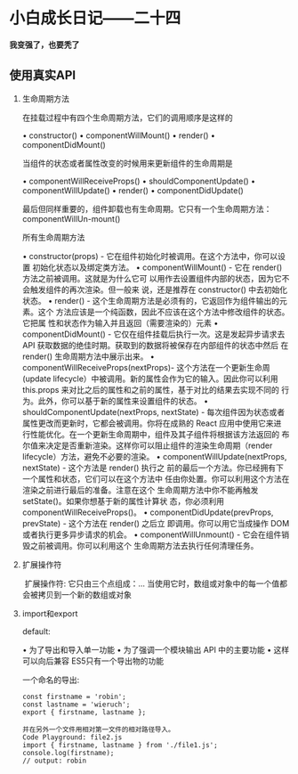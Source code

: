 # 小白成长日记——二十四

**我变强了，也要秃了**

## 使用真实API

1. 生命周期方法

    在挂载过程中有四个生命周期方法，它们的调用顺序是这样的

    • constructor()
    • componentWillMount()
    • render()
    • componentDidMount()

    当组件的状态或者属性改变的时候用来更新组件的生命周期是

    • componentWillReceiveProps()
    • shouldComponentUpdate()
    • componentWillUpdate()
    • render()
    • componentDidUpdate()

    最后但同样重要的，组件卸载也有生命周期。它只有一个生命周期方法：componentWillUn-mount()

    所有生命周期方法

    • constructor(props) - 它在组件初始化时被调用。在这个方法中，你可以设置		初始化状态以及绑定类方法。
    • componentWillMount() - 它在 render() 方法之前被调用。这就是为什么它可		以用作去设置组件内部的状态，因为它不会触发组件的再次渲染。但一般来		说，还是推荐在 constructor() 中去初始化状态。
    • render() - 这个生命周期方法是必须有的，它返回作为组件输出的元素。这个		方法应该是一个纯函数，因此不应该在这个方法中修改组件的状态。它把属		性和状态作为输入并且返回（需要渲染的）元素
    • componentDidMount() - 它仅在组件挂载后执行一次。这是发起异步请求去 		API 获取数据的绝佳时期。获取到的数据将被保存在内部组件的状态中然后		在 render() 生命周期方法中展示出来。
    • componentWillReceiveProps(nextProps)- 这个方法在一个更新生命周	             		(update lifecycle）中被调用。新的属性会作为它的输入。因此你可以利用 		this.props 来对比之后的属性和之前的属性，基于对比的结果去实现不同的		行为。此外，你可以基于新的属性来设置组件的状态。
    • shouldComponentUpdate(nextProps, nextState) - 每次组件因为状态或者		属性更改而更新时，它都会被调用。你将在成熟的 React 应用中使用它来进		行性能优化。在一个更新生命周期中，组件及其子组件将根据该方法返回的		布尔值来决定是否重新渲染。这样你可以阻止组件的渲染生命周期（render 		lifecycle）方法，避免不必要的渲染。
    • componentWillUpdate(nextProps, nextState) - 这个方法是 render() 执行之		前的最后一个方法。你已经拥有下一个属性和状态，它们可以在这个方法中		任由你处置。你可以利用这个方法在渲染之前进行最后的准备。注意在这个		生命周期方法中你不能再触发 setState()。如果你想基于新的属性计算状		态，你必须利用componentWillReceiveProps()。
    • componentDidUpdate(prevProps, prevState) - 这个方法在 render() 之后立		即调用。你可以用它当成操作 DOM 或者执行更多异步请求的机会。
    • componentWillUnmount() - 它会在组件销毁之前被调用。你可以利用这个		生命周期方法去执行任何清理任务。

2. 扩展操作符

    ​	扩展操作符: 它只由三个点组成：... 当使用它时，数组或对象中的每一个值都							会被拷贝到一个新的数组或对象

3. import和export

    default:

    • 为了导出和导入单一功能
    • 为了强调一个模块输出 API 中的主要功能
    • 这样可以向后兼容 ES5只有一个导出物的功能

    一个命名的导出:

    

    ```
    const firstname = 'robin';
    const lastname = 'wieruch';
    export { firstname, lastname };
    
    并在另外一个文件用相对第一文件的相对路径导入。
    Code Playground: file2.js
    import { firstname, lastname } from './file1.js';
    console.log(firstname);
    // output: robin
    ```



